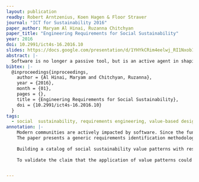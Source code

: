 ```yaml
---
layout: publication
readby: Robert Arntzenius, Koen Hagen & Floor Straver
journal: "ICT for Sustainability 2016"
paper_author: Maryam Al Hinai, Ruzanna Chitchyan
paper_title: "Engineering Requirements for Social Sustainability"
year: 2016
doi: 10.2991/ict4s-16.2016.10
slides: https://docs.google.com/presentation/d/1YHYkCRim4eelwj_RI1Nxob1-wgi8jqfjf4t9Sh8jF9w/edit?usp=sharing
abstract: |-
  Software is no longer a passive tool, but is an active agent in shaping modern communities. Yet, to date, software engineers do not endeavour to explicitly state requirements which a software system must fulfil if it is to positively contribute to the well-being (that is the social sustainability) of its user community. This paper presents a proposal on how to bridge this gap. It notes that social sustainability requirements stem from key societal values, such as equity, security, education, which can be elicited into value patterns. Such patterns can then serve as templates for software requirements specification. The viability of this proposal is demonstrated  through formation of equity value patterns, which are instantiated as requirements to 6 sample studies. We observe that while each organisation and sub-community will have own diverse cultural and traditional values with respective requirements, the fundamental notions (such as equity, security, freedom) that serve as the core of social sustainability remain relatively stable. It is such values that we propose to elicit into patterns for requirements specification.
bibtex: |-
  @inproceedings{inproceedings,
	author = {Al Hinai, Maryam and Chitchyan, Ruzanna},
	year = {2016},
	month = {01},
	pages = {},
	title = {Engineering Requirements for Social Sustainability},
	doi = {10.2991/ict4s-16.2016.10}
  }
tags:
  - social  sustainability, requirements engineering, value-based design, value patterns
annotation: |-
	Modern communities are actively impacted by software. Since the functionality, constraints and properties of software systems are set through Requirements Engineering, this is the stage though which engineering software sustainably is possible. Social sustainability has, however, not been incorporated yet by requirements engineers into software systems engineering. This is because there are no clear guidelines on what is "positive impact on communities", how it can be identified, modeled and measured. 
	The paper presents a generic requirements identification methodology, which is based on core societal values, demonstrates an instantiation of this methodology and applies it to six separate studies.
	
	Building a catalog of social sustainability value patterns with respective requirements templates was done in three phases. First they collected core values by literature review, looking at indicators and metrics about social sustainability. Afterwards they extracted value patterns by individually adressing each core value and conducting a qualitative text-analysis of a set of papers that have adressed that core value. Lastly, to define a requirements template, they used a set of questions that help explore as to how a given value can be supported in software requirements.
	
	To validate the claim that the application of value patterns could lead ot identification of requirements patterns, the method was applied to a total of six sample requirements specifications. Applying the method shows that similar solutions can be applied to software systems accross a diverse set of domains.


---
```


<!--mandatory fields: paper_title, readby, paper_author, journal, year, doi or preprint or arxiv, slides (if you have), abstract, annotation -->
